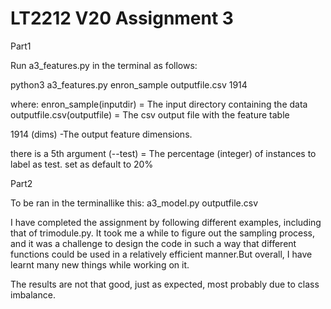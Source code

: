 # LT2212 V20 Assignment 3

Part1

Run a3_features.py in the terminal as follows:

python3 a3_features.py enron_sample outputfile.csv 1914

where: 
enron_sample(inputdir) = The input directory containing the data
outputfile.csv(outputfile) = The csv output file with the feature table

1914 (dims) -The output feature dimensions.

there is a 5th argument (--test) = The percentage (integer) of instances to label as test.
set as default to 20%


Part2

To be ran in the terminallike this:
a3_model.py outputfile.csv

I have completed the assignment by following different examples, including that of trimodule.py. It took me a while to figure out the sampling process, and it was a challenge to design the code in such a way that different functions could be used in a relatively efficient manner.But overall, I have learnt many new things while working on it.

The results are not that good, just as expected, most probably due to class imbalance.
